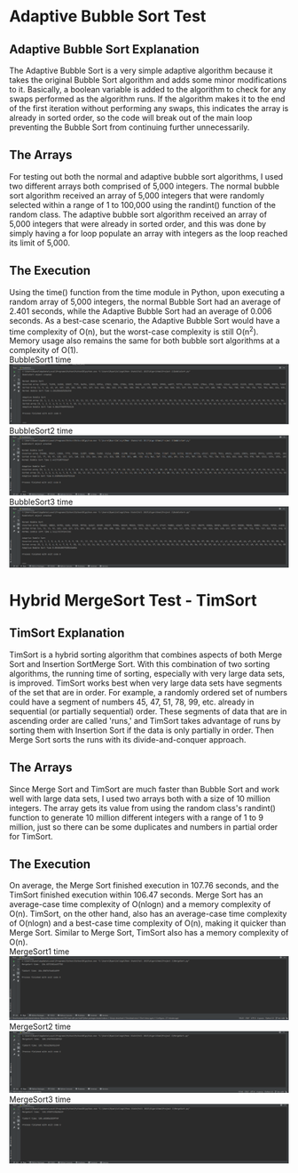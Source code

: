 # Adaptive Bubble Sort Test  
## Adaptive Bubble Sort Explanation  
The Adaptive Bubble Sort is a very simple adaptive algorithm because it takes the original Bubble Sort algorithm and adds some minor modifications to it. Basically, a boolean variable is added to the algorithm to check for any swaps performed as the algorithm runs. If the algorithm makes it to the end of the first iteration without performing any swaps, this indicates the array is already in sorted order, so the code will break out of the main loop preventing the Bubble Sort from continuing further unnecessarily.  
## The Arrays  
For testing out both the normal and adaptive bubble sort algorithms, I used two different arrays both comprised of 5,000 integers. The normal bubble sort algorithm received an array of 5,000 integers that were randomly selected within a range of 1 to 100,000 using the randint() function of the random class. The adaptive bubble sort algorithm received an array of 5,000 integers that were already in sorted order, and this was done by simply having a for loop populate an array with integers as the loop reached its limit of 5,000.  

## The Execution  
Using the time() function from the time module in Python, upon executing a random array of 5,000 integers, the normal Bubble Sort had an average of 2.401 seconds, while the Adaptive Bubble Sort had an average of 0.006 seconds. As a best-case scenario, the Adaptive Bubble Sort would have a time complexity of O(n), but the worst-case complexity is still O(n<sup>2</sup>). Memory usage also remains the same for both bubble sort algorithms at a complexity of O(1).  
BubbleSort1 time ![BubbleSort1 time](BubSort1.png)  
BubbleSort2 time ![BubbleSort2 time](BubSort2.png)
BubbleSort3 time ![BubbleSort3 time](BubSort3.png)  

# Hybrid MergeSort Test - TimSort
## TimSort Explanation
TimSort is a hybrid sorting algorithm that combines aspects of both Merge Sort and Insertion SortMerge Sort. With this combination of two sorting algorithms, the running time of sorting, especially with very large data sets, is improved. TimSort works best when very large data sets have segments of the set that are in order. For example, a randomly ordered set of numbers could have a segment of numbers 45, 47, 51, 78, 99, etc. already in sequential (or partially sequential) order. These segments of data that are in ascending order are called 'runs,' and TimSort takes advantage of runs by sorting them with Insertion Sort if the data is only partially in order. Then Merge Sort sorts the runs with its divide-and-conquer approach.
## The Arrays
Since Merge Sort and TimSort are much faster than Bubble Sort and work well with large data sets, I used two arrays both with a size of 10 million integers. The array gets its value from using the random class's randint() function to generate 10 million different integers with a range of 1 to 9 million, just so there can be some duplicates and numbers in partial order for TimSort.
## The Execution
On average, the Merge Sort finished execution in 107.76 seconds, and the TimSort finished execution within 106.47 seconds. Merge Sort has an average-case time complexity of O(nlogn) and a memory complexity of O(n). TimSort, on the other hand, also has an average-case time complexity of O(nlogn) and a best-case time complexity of O(n), making it quicker than Merge Sort. Similar to Merge Sort, TimSort also has a memory complexity of O(n).  
MergeSort1 time ![MergeSort1 time](Merge1.png)
MergeSort2 time ![MergeSort2 time](Merge2.png)
MergeSort3 time ![MergeSort3 time](Merge3.png)
